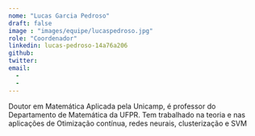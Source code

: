```yaml
---
nome: "Lucas Garcia Pedroso"
draft: false
image : "images/equipe/lucaspedroso.jpg"
role: "Coordenador"
linkedin: lucas-pedroso-14a76a206
github:
twitter:
email:
  -
  -
---
```

Doutor em Matemática Aplicada pela Unicamp, é professor do Departamento de Matemática da UFPR. Tem trabalhado na teoria e nas aplicações de Otimização contínua, redes neurais, clusterização e SVM

